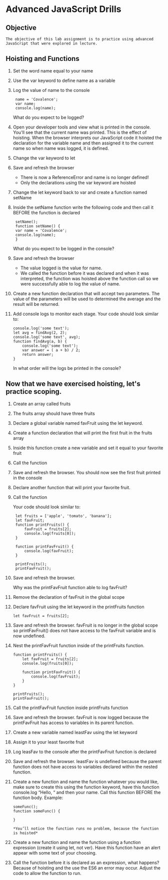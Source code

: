 # Advanced JavaScript Drills

## Objective
    The objective of this lab assignment is to practice using advanced JavaScript that were explored in lecture.

## Hoisting and Functions
1. Set the word name equal to your name
2. Use the var keyword to define name as a variable
3. Log the value of name to the console

        name = 'Covalence';
        var name;
        console.log(name);
    What do you expect to be logged?

4. Open your developer tools and view what is printed in the console. You'll see that the current name was printed.
This is the effect of hoisting. When the browser interprets our JavaScript code it hoisted the declaration for the variable name and then assigned it to the current name so when name was logged, it is defined.
5. Change the var keyword to let
6. Save and refresh the browser
    - There is now a ReferenceError and name is no longer defined!
    - Only the declarations using the var keyword are hoisted
7. Change the let keyword back to var and create a function named setName
8. Inside the setName function write the following code and then call it BEFORE the function is declared

        setName();
        function setName() {
        var name = 'Covalence';
        console.log(name);        
        }
    What do you expect to be logged in the console?

9. Save and refresh the browser
    - The value logged is the value for name.
    - We called the function before it was declared and when it was interpreted, the function was hoisted above the function call so we were successfully able to log the value of name.
10. Create a new function declaration that will accept two parameters. The value of the parameters will be used to determined the average and the result will be returned.
11. Add console logs to monitor each stage. Your code should look similar to:

        console.log('some text');
        let avg = findAvg(2, 2);
        console.log('some text', avg);
        function findAvg(a, b) {
            console.log('some text');
            var answer = ( a + b) / 2;
            return answer;
        }
    In what order will the logs be printed in the console?

## Now that we have exercised hoisting, let's practice scoping.
1. Create an array called fruits
2. The fruits array should have three fruits
3. Declare a global variable named favFruit using the let keyword.
4. Create a function declaration that will print the first fruit in the fruits array
5. Inside this function create a new variable and set it equal to your favorite fruit
6. Call the function
7. Save and refresh the browser. You should now see the first fruit printed in the console
8. Declare another function that will print your favorite fruit.
9. Call the function
    
    Your code should look similar to:

        let fruits = ['apple', 'tomato', 'banana'];
        let favFruit;
        function printFruits() {
            favFruit = fruits[2];
            console.log(fruits[0]);
        }

        function printFavFruit() {
            console.log(favFruit);
        }

        printFruits();
        printFavFruit();
10. Save and refresh the browser.
    
    Why was the printFavFruit function able to log favFruit?
11. Remove the declaration of favFruit in the global scope
12. Declare favFruit using the let keyword in the printFruits function

        let favFruit = fruits[2];
13. Save and refresh the browser. favFruit is no longer in the global scope so printFavFruit() does not have access to the favFruit variable and is now undefined.
14. Nest the printFavFruit function inside of the printFruits function.

        function printFruits() {
            let favFruit = fruits[2];
            console.log(fruits[0]);

            function printFavFruit() {
                console.log(favFruit);
            }
        }

        printFruits();
        printFavFruit();
15. Call the printFavFruit function inside printFruits function
16. Save and refresh the browser. favFruit is now logged because the printFavFruit has access to variables in its parent function.
17. Create a new variable named leastFav using the let keyword
18. Assign it to your least favorite fruit
19. Log leasFav to the console after the printFavFruit function is declared
20. Save and refresh the browser. leastFav is undefined because the parent function does not have access to variables declared within the nested function.
21. Create a new function and name the function whatever you would like, make sure to create this using the function keyword, have this function console.log “Hello, “ and then your name. Call this function BEFORE the function body. Example:

        someFunc();
        function someFunc() {

        }

        *You’ll notice the function runs no problem, because the function is hoisted*
22. Create a new function and name the function using a function expression (create it using let, not ver). Have this function have an alert appear with some text of your choosing.
23. Call the function before it is declared as an expression, what happens? Because of hoisting and the use the ES6 an error may occur. Adjust the code to allow the function to run.